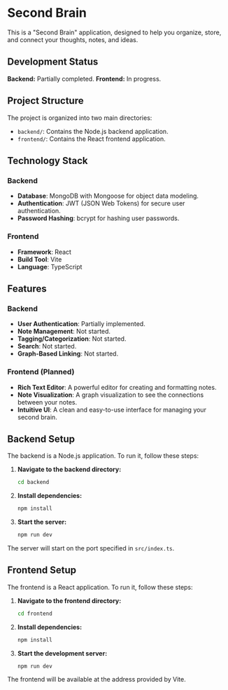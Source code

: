 # Second Brain

This is a "Second Brain" application, designed to help you organize, store, and connect your thoughts, notes, and ideas.

## Development Status

**Backend:** Partially completed.
**Frontend:** In progress.

## Project Structure

The project is organized into two main directories:

*   `backend/`: Contains the Node.js backend application.
*   `frontend/`: Contains the React frontend application.

## Technology Stack

### Backend

*   **Database**: MongoDB with Mongoose for object data modeling.
*   **Authentication**: JWT (JSON Web Tokens) for secure user authentication.
*   **Password Hashing**: bcrypt for hashing user passwords.

### Frontend

*   **Framework**: React
*   **Build Tool**: Vite
*   **Language**: TypeScript

## Features

### Backend

*   **User Authentication**: Partially implemented.
*   **Note Management**: Not started.
*   **Tagging/Categorization**: Not started.
*   **Search**: Not started.
*   **Graph-Based Linking**: Not started.

### Frontend (Planned)

*   **Rich Text Editor**: A powerful editor for creating and formatting notes.
*   **Note Visualization**: A graph visualization to see the connections between your notes.
*   **Intuitive UI**: A clean and easy-to-use interface for managing your second brain.

## Backend Setup

The backend is a Node.js application. To run it, follow these steps:

1.  **Navigate to the backend directory:**
    ```bash
    cd backend
    ```

2.  **Install dependencies:**
    ```bash
    npm install
    ```

3.  **Start the server:**
    ```bash
    npm run dev
    ```

The server will start on the port specified in `src/index.ts`.

## Frontend Setup

The frontend is a React application. To run it, follow these steps:

1.  **Navigate to the frontend directory:**
    ```bash
    cd frontend
    ```

2.  **Install dependencies:**
    ```bash
    npm install
    ```

3.  **Start the development server:**
    ```bash
    npm run dev
    ```

The frontend will be available at the address provided by Vite.
